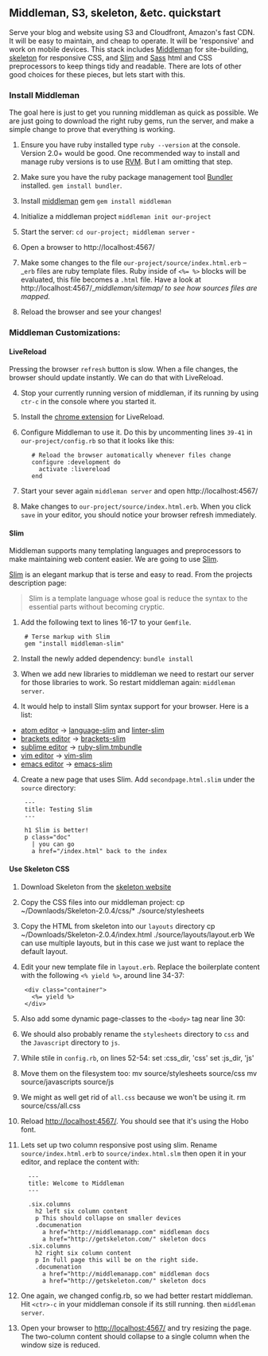 ## Middleman, S3, skeleton, &etc. quickstart


Serve your blog and website using S3 and Cloudfront, Amazon's fast CDN. It will be easy to maintain, and cheap to operate. It will be 'responsive' and work on mobile devices. This stack includes [Middleman](https://middlemanapp.com/) for site-building, [skeleton](http://getskeleton.com/) for responsive CSS, and [Slim](http://slim-lang.com/) and [Sass](http://sass-lang.com/) html and CSS preprocessors to keep things tidy and readable. There are lots of other good choices for these pieces, but lets start with this.

### Install Middleman

The goal here is just to get you running middleman as quick as possible. We are just going to download the right ruby gems, run the server, and make a simple change to prove that everything is working.

1. Ensure you have ruby installed type `ruby --version` at the console.  Version 2.0+ would be good. One recommended way to install and manage ruby versions is to use [RVM](https://rvm.io/). But I am omitting that step.
3. Make sure you have the ruby package management tool [Bundler](http://bundler.io/) installed. `gem install bundler`.

2. Install [middleman](https://middlemanapp.com/) gem `gem install middleman`

3. Initialize a middleman project `middleman init our-project`
4. Start the server: `cd our-project; middleman server` -
5. Open a browser to http://localhost:4567/
6. Make some changes to the file `our-project/source/index.html.erb` – _`erb` files are ruby template files. Ruby inside of `<%= %>` blocks will be evaluated, this file becomes a `.html` file. Have a look at http://localhost:4567/__middleman/sitemap/ to see how sources files are mapped._
7. Reload the browser and see your changes!

### Middleman Customizations:

####  LiveReload

Pressing the browser `refresh` button is slow. When a file changes, the browser should update instantly. We can do that with LiveReload.

4. Stop your currently running version of middleman, if its running by using `ctr-c` in the console where you started it.


1. Install the [chrome extension](https://chrome.google.com/webstore/detail/livereload/jnihajbhpnppcggbcgedagnkighmdlei?hl=en) for LiveReload.

2. Configure Middleman to use it. Do this by uncommenting lines `39-41` in `our-project/config.rb` so that it looks like this:

          # Reload the browser automatically whenever files change
          configure :development do
            activate :livereload
          end

6. Start your sever again `middleman server` and open http://localhost:4567/

7. Make changes to `our-project/source/index.html.erb`. When you click `save` in your editor, you should notice your browser refresh immediately.

####  Slim

Middleman supports many templating languages and preprocessors to make maintaining web content easier. We are going to use [Slim](http://slim-lang.com/).

[Slim](http://slim-lang.com/) is an elegant markup that is terse and easy to read. From the projects description page:

>Slim is a template language whose goal is reduce the syntax to the essential parts without becoming cryptic.


1. Add the following text to lines 16-17 to your `Gemfile`.

        # Terse markup with Slim
        gem "install middleman-slim"

2. Install the newly added dependency: `bundle install`
3. When we add new libraries to middleman we need to restart our server for those libraries to work. So restart middleman again: `middleman server`.

5. It would help to install Slim syntax support for your browser. Here is a list:

  * [atom editor](https://atom.io/) → [language-slim](https://atom.io/packages/language-slim) and
  [linter-slim](https://atom.io/packages/linter-slim)
  * [brackets editor](brackets.io) → [brackets-slim](https://github.com/lchamb/brackets-slim)
  * [sublime editor](www.sublimetext.com) → [ruby-slim.tmbundle](https://github.com/slim-template/ruby-slim.tmbundle)
  * [vim editor](www.vim.org) → [vim-slim](https://github.com/slim-template/vim-slim)
  * [emacs editor](www.gnu.org/software/emacs) → [emacs-slim](https://github.com/slim-template/emacs-slim)

4. Create a new page that uses Slim. Add `secondpage.html.slim` under the `source` directory:

        ---
        title: Testing Slim
        ---

        h1 Slim is better!
        p class="doc"
          | you can go
          a href="/index.html" back to the index

#### Use Skeleton CSS

1. Download Skeleton from the [skeleton website](http://getskeleton.com/)

2. Copy the CSS files into our middleman project:
        cp ~/Downlaods/Skeleton-2.0.4/css/* ./source/stylesheets

3. Copy the HTML from skeleton into our `layouts` directory
        cp ~/Downloads/Skeleton-2.0.4/index.html ./source/layouts/layout.erb
We can use multiple layouts, but in this case we just want to replace the default layout.

4. Edit your new template file in `layout.erb`. Replace the boilerplate content with the following `<% yield %>`, around line 34-37:

        <div class="container">
          <%= yield %>
        </div>

5. Also add some dynamic page-classes to the `<body>` tag near line 30:
        <body class="<%= page_classes %>">


7. We should also probably rename the `stylesheets` directory to `css` and the `Javascript` directory to `js`.

  1. While stile in `config.rb`, on lines 52-54:
          set :css_dir, 'css'
          set :js_dir, 'js'
  2. Move them on the filesystem too:
          mv source/stylesheets source/css
          mv source/javascripts source/js

8. We might as well get rid of `all.css` because we won't be using it.
          rm source/css/all.css
9. Reload [http://localhost:4567/](http://localhost:4567/).  You should see that it's using the Hobo font.

10. Lets set up two column responsive post using slim. Rename `source/index.html.erb` to `source/index.html.slm` then open it in your editor, and replace the content with:

          ---
          title: Welcome to Middleman
          ---

          .six.columns
            h2 left six column content
            p This should collapse on smaller devices
            .documenation
              a href="http://middlemanapp.com" middleman docs
              a href="http://getskeleton.com/" skeleton docs
          .six.columns
            h2 right six column content
            p In full page this will be on the right side.
            .documenation
              a href="http://middlemanapp.com" middleman docs
              a href="http://getskeleton.com/" skeleton docs

11. One again, we changed config.rb, so we had better restart middleman. Hit `<ctr>-c` in your middleman console if its still running. then `middleman server`.

12. Open your browser to [http://localhost:4567/](http://localhost:4567/) and try resizing the page. The two-column content should collapse to a single column when the window size is reduced.
